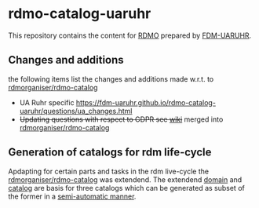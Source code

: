 # rdmo-catalog-uaruhr
This repository contains the content for [RDMO](https://github.com/rdmorganiser/rdmo) prepared by [FDM-UARUHR](https://github.com/organizations/FDM-UARuhr).

## Changes and additions 
the following items list the changes and additions made w.r.t. to [rdmorganiser/rdmo-catalog](https://github.com/rdmorganiser/rdmo-catalog)  
* UA Ruhr specific https://fdm-uaruhr.github.io/rdmo-catalog-uaruhr/questions/ua_changes.html
* ~~Updating questions with respect to GDPR see [wiki](https://github.com/FDM-UARuhr/rdmo-catalog-uaruhr/wiki/Update-GDPR-related-questions)~~ merged into [rdmorganiser/rdmo-catalog](https://github.com/rdmorganiser/rdmo-catalog/pull/8)

## Generation of catalogs for rdm life-cycle   

Apdapting for certain parts and tasks in the rdm live-cycle the [rdmorganiser/rdmo-catalog](https://github.com/rdmorganiser/rdmo-catalog) was extendend. The extendend [domain](https://github.com/FDM-UARuhr/rdmo-catalog-uaruhr/blob/master/rdmorganiser/domain/rdmo.xml) and [catalog](https://github.com/FDM-UARuhr/rdmo-catalog-uaruhr/blob/master/rdmorganiser/questions/ua_ruhr.xml)  are basis for three catalogs which can be generated as subset of the former in a [semi-automatic manner](https://github.com/FDM-UARuhr/rdmo-catalog-uaruhr/wiki/UA-Ruhr-Catalog-Creation).

